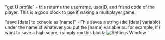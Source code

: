 "get U profile" - this returns the username, userID, and friend code of the player. This is a good block to use if making a multiplayer game.

"save [data] to console as [name]" - This saves a string (the [data] variable) under the name of whatever you put the [name] variable as. for example, if i want to save a high score, i simply run this block:
![Settings Window](https://raw.github.com/ryanmaxwell/iArrived/master/Screenshots/Settings.png)

